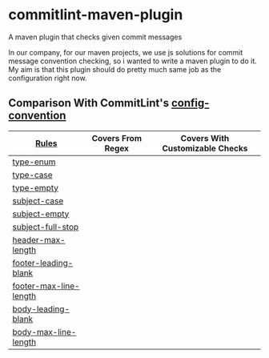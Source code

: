 # commitlint-maven-plugin

A maven plugin that checks given commit messages

In our company, for our maven projects, we use js solutions for commit message convention checking, so i wanted to write
a maven plugin to do it. My aim is that this plugin should do pretty much same job as the configuration right now.

## Comparison With CommitLint's [config-convention](https://github.com/conventional-changelog/commitlint/tree/master/%40commitlint/config-conventional#commitlintconfig-conventional)

| [Rules](https://github.com/conventional-changelog/commitlint/tree/master/%40commitlint/config-conventional#rules) 	                                  | Covers From Regex   	 | Covers With Customizable Checks   	 |
|------------------------------------------------------------------------------------------------------------------------------------------------------|-----------------------|-------------------------------------|
| [type-enum](https://github.com/conventional-changelog/commitlint/tree/master/%40commitlint/config-conventional#type-enum)	                           | 	                     | 	                                   |
| [type-case](https://github.com/conventional-changelog/commitlint/tree/master/%40commitlint/config-conventional#type-case)	                           | 	                     | 	                                   |
| [type-empty](https://github.com/conventional-changelog/commitlint/tree/master/%40commitlint/config-conventional#type-empty)	                         | 	                     | 	                                   |
| [subject-case](https://github.com/conventional-changelog/commitlint/tree/master/%40commitlint/config-conventional#subject-case)	                     | 	                     | 	                                   |
| [subject-empty](https://github.com/conventional-changelog/commitlint/tree/master/%40commitlint/config-conventional#subject-empty)	                   | 	                     | 	                                   |
| [subject-full-stop](https://github.com/conventional-changelog/commitlint/tree/master/%40commitlint/config-conventional#subject-full-stop)	           | 	                     | 	                                   |
| [header-max-length](https://github.com/conventional-changelog/commitlint/tree/master/%40commitlint/config-conventional#header-max-length)	           | 	                     | 	                                   |
| [footer-leading-blank](https://github.com/conventional-changelog/commitlint/tree/master/%40commitlint/config-conventional#footer-leading-blank)	     | 	                     | 	                                   |
| [footer-max-line-length](https://github.com/conventional-changelog/commitlint/tree/master/%40commitlint/config-conventional#footer-max-line-length)	 | 	                     | 	                                   |
| [body-leading-blank](https://github.com/conventional-changelog/commitlint/tree/master/%40commitlint/config-conventional#body-leading-blank)	         | 	                     | 	                                   |
| [body-max-line-length](https://github.com/conventional-changelog/commitlint/tree/master/%40commitlint/config-conventional#body-max-line-length)	     | 	                     | 	                                   |

